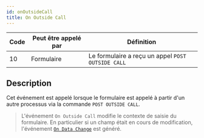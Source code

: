 ```yaml
---
id: onOutsideCall
title: On Outside Call
---
```


| Code | Peut être appelé par | Définition                                        |
| ---- | -------------------- | ------------------------------------------------- |
| 10   | Formulaire           | Le formulaire a reçu un appel `POST OUTSIDE CALL` |


## Description

Cet événement est appelé lorsque le formulaire est appelé à partir d'un autre processus via la commande `POST OUTSIDE CALL`.

> L'événement `On Outside Call` modifie le contexte de saisie du formulaire. En particulier si un champ était en cours de modification, l'événement [`On Data Change`](onDataChange.md) est généré.

